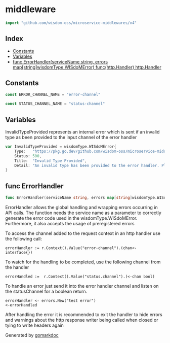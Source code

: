 <!-- Code generated by gomarkdoc. DO NOT EDIT -->

# middleware

```go
import "github.com/wisdom-oss/microservice-middlewares/v4"
```

## Index

- [Constants](<#constants>)
- [Variables](<#variables>)
- [func ErrorHandler\(serviceName string, errors map\[string\]wisdomType.WISdoMError\) func\(http.Handler\) http.Handler](<#ErrorHandler>)


## Constants

<a name="ERROR_CHANNEL_NAME"></a>

```go
const ERROR_CHANNEL_NAME = "error-channel"
```

<a name="STATUS_CHANNEL_NAME"></a>

```go
const STATUS_CHANNEL_NAME = "status-channel"
```

## Variables

<a name="InvalidTypeProvided"></a>InvalidTypeProvided represents an internal error which is sent if an invalid type as been provided to the input channel of the error handler

```go
var InvalidTypeProvided = wisdomType.WISdoMError{
    Type:   "https://pkg.go.dev/github.com/wisdom-oss/microservice-middlewares/v4#InvalidTypeProvided",
    Status: 500,
    Title:  "Invalid Type Provided",
    Detail: "An invalid type has been provided to the error handler. Please contact your administrator",
}
```

<a name="ErrorHandler"></a>
## func ErrorHandler

```go
func ErrorHandler(serviceName string, errors map[string]wisdomType.WISdoMError) func(http.Handler) http.Handler
```

ErrorHandler allows the global handling and wrapping errors occurring in API calls. The function needs the service name as a parameter to correctly generate the error code used in the wisdomType.WISdoMError. Furthermore, it also accepts the usage of preregistered errors

To access the channel added to the request context in an http handler use the following call:

```
errorHandler := r.Context().Value("error-channel").(chan<- interface{})
```

To watch for the handling to be completed, use the following channel from the handler

```
errorHandled :=  r.Context().Value("status.channel").(<-chan bool)
```

To handle an error just send it into the error handler channel and listen on the statusChannel for a boolean return.

```
errorHandler <- errors.New("test error")
<-errorHandled
```

After handling the error it is recommended to exit the handler to hide errors and warnings about the http response writer being called when closed or tying to write headers again

Generated by [gomarkdoc](<https://github.com/princjef/gomarkdoc>)

